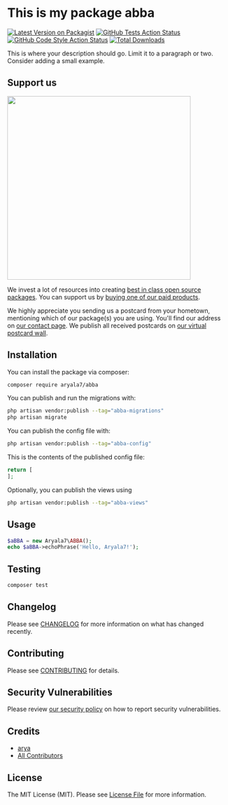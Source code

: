 # This is my package abba

[![Latest Version on Packagist](https://img.shields.io/packagist/v/aryala7/abba.svg?style=flat-square)](https://packagist.org/packages/aryala7/abba)
[![GitHub Tests Action Status](https://img.shields.io/github/actions/workflow/status/aryala7/abba/run-tests.yml?branch=main&label=tests&style=flat-square)](https://github.com/aryala7/abba/actions?query=workflow%3Arun-tests+branch%3Amain)
[![GitHub Code Style Action Status](https://img.shields.io/github/actions/workflow/status/aryala7/abba/fix-php-code-style-issues.yml?branch=main&label=code%20style&style=flat-square)](https://github.com/aryala7/abba/actions?query=workflow%3A"Fix+PHP+code+style+issues"+branch%3Amain)
[![Total Downloads](https://img.shields.io/packagist/dt/aryala7/abba.svg?style=flat-square)](https://packagist.org/packages/aryala7/abba)

This is where your description should go. Limit it to a paragraph or two. Consider adding a small example.

## Support us

[<img src="https://github-ads.s3.eu-central-1.amazonaws.com/ABBA.jpg?t=1" width="419px" />](https://spatie.be/github-ad-click/ABBA)

We invest a lot of resources into creating [best in class open source packages](https://spatie.be/open-source). You can support us by [buying one of our paid products](https://spatie.be/open-source/support-us).

We highly appreciate you sending us a postcard from your hometown, mentioning which of our package(s) you are using. You'll find our address on [our contact page](https://spatie.be/about-us). We publish all received postcards on [our virtual postcard wall](https://spatie.be/open-source/postcards).

## Installation

You can install the package via composer:

```bash
composer require aryala7/abba
```

You can publish and run the migrations with:

```bash
php artisan vendor:publish --tag="abba-migrations"
php artisan migrate
```

You can publish the config file with:

```bash
php artisan vendor:publish --tag="abba-config"
```

This is the contents of the published config file:

```php
return [
];
```

Optionally, you can publish the views using

```bash
php artisan vendor:publish --tag="abba-views"
```

## Usage

```php
$aBBA = new Aryala7\ABBA();
echo $aBBA->echoPhrase('Hello, Aryala7!');
```

## Testing

```bash
composer test
```

## Changelog

Please see [CHANGELOG](CHANGELOG.md) for more information on what has changed recently.

## Contributing

Please see [CONTRIBUTING](CONTRIBUTING.md) for details.

## Security Vulnerabilities

Please review [our security policy](../../security/policy) on how to report security vulnerabilities.

## Credits

- [arya](https://github.com/aryala7)
- [All Contributors](../../contributors)

## License

The MIT License (MIT). Please see [License File](LICENSE.md) for more information.
